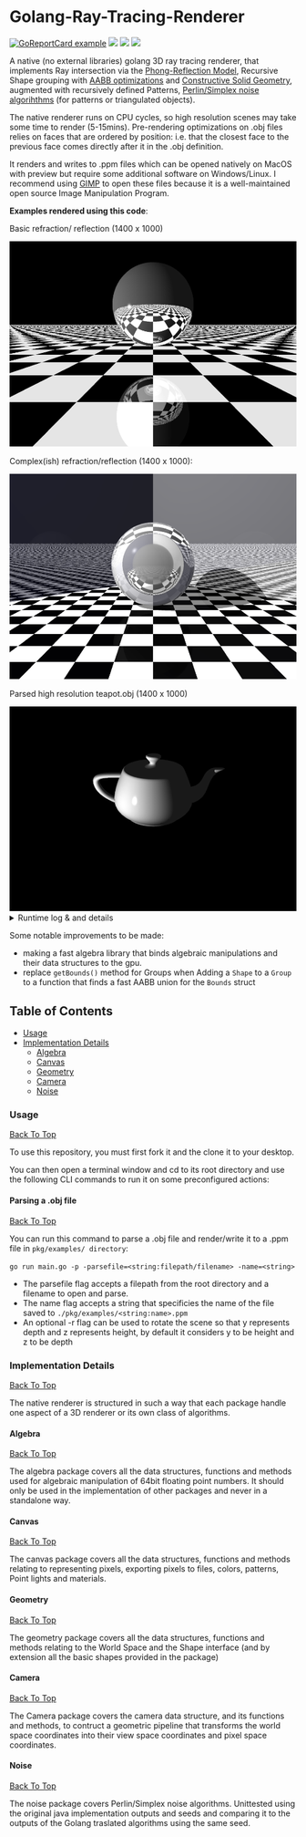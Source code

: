 # Golang-Ray-Tracing-Renderer

[![GoReportCard example](https://goreportcard.com/badge/github.com/alexandreLamarre/Golang-Ray-Tracing-Renderer)](https://goreportcard.com/report/github.com/alexandreLamarre/Golang-Ray-Tracing-Renderer)
<img src ="https://img.shields.io/github/go-mod/go-version/alexandreLamarre/Golang-Ray-Tracing-Renderer" />
<img src = "https://img.shields.io/static/v1.svg?label=Coverage&message=~86%&color=green">
<img src = "https://app.travis-ci.com/alexandreLamarre/Golang-Ray-Tracing-Renderer.svg?branch=main" />


A native (no external libraries) golang 3D ray tracing renderer, that implements Ray intersection via the [Phong-Reflection Model](https://en.wikipedia.org/wiki/Phong_reflection_model), Recursive Shape grouping with [AABB optimizations](https://en.wikipedia.org/wiki/Bounding_volume) and [Constructive Solid Geometry](https://en.wikipedia.org/wiki/Constructive_solid_geometry), augmented with recursively defined Patterns, [Perlin/Simplex noise algorihthms](https://en.wikipedia.org/wiki/Perlin_noise) (for patterns or triangulated objects). 

<!-- efficient convex-hull/half-edge [Delaunay Triangulation](https://en.wikipedia.org/wiki/Delaunay_triangulation) implementation and a [LindenMayer-System](https://en.wikipedia.org/wiki/L-system) fractal interface (comes with a [mandelbulb](https://en.wikipedia.org/wiki/Mandelbulb) implementation). -->

The native renderer runs on CPU cycles, so high resolution scenes may take some time to render (5-15mins). Pre-rendering optimizations on .obj files relies on faces that are ordered by position: i.e. that the closest face to the previous face comes directly after it in the .obj definition.

It renders and writes to .ppm files which can be opened natively on MacOS with preview but require some additional software on Windows/Linux. I recommend using [GIMP](https://www.gimp.org/) to open these files because it is a well-maintained open source Image Manipulation Program.

**Examples rendered using this code**:


Basic refraction/ reflection (1400 x 1000)


  <img src = "https://github.com/alexandreLamarre/Golang-Ray-Tracing-Renderer/blob/main/examplesnative/basic%20reflect%20refract.png"/>


 Complex(ish) refraction/reflection (1400 x 1000):
	
	
   <img src = "https://github.com/alexandreLamarre/Golang-Ray-Tracing-Renderer/blob/main/examplesnative/complex%20reflect%20refract.png"/>



 Parsed high resolution teapot.obj (1400 x 1000)
 
 
  <img src="https://github.com/alexandreLamarre/Golang-Ray-Tracing-Renderer/blob/main/examplesnative/teapot.png"/>
 <span style="background-color:grey;">
	
 <details>  
	<summary> Runtime log & and details </summary>
   
    go run main.go -p -parsefile=./pkg/parser/highResTeapot.obj -r
    2021/03/03 13:59:50 ==================== Golang ray tracer V 0.1 ====================
    2021/03/03 13:59:50 Opening file : ./pkg/parser/highResTeapot.obj...
    2021/03/03 13:59:50 Parsing Object file...
    2021/03/03 14:03:12 Done(3m21.4334392s)!
    2021/03/03 14:03:12 Optimizing parsed Shapes (12560)...
    2021/03/03 14:03:14 Done (2.2241431s)!
    2021/03/03 14:03:14 Rendering scene...
    2021/03/03 14:40:37 Done (37m22.6883237s)!
    2021/03/03 15:42:09 Writing results to file ./pkg/examples/example.ppm...
    2021/03/03 15:42:15 Wrote 8924757 bytes
    2021/03/03 15:42:15 Done (5.7900586s)!`
   
   Whith this camera defined in CreateCustomScene() in pkg/examples/examples.go: 
   
   
    cam, err := camera2.NewCamera(1400, 1000, math.Pi/3,
		algebra.ViewTransform(
    0, 30, -50,
			0, 1, 0,
			0, 1, 0))
      
 </span>
</details>

Some notable improvements to be made: 
- making a fast algebra library that binds algebraic manipulations and their data structures to the gpu.
- replace `getBounds()` method for Groups when Adding a `Shape` to a `Group` to a function that finds a fast AABB union for the `Bounds` struct

## Table of Contents
- [Usage](#Usage)
- [Implementation Details](#Implementation-Details)
  - [Algebra](#Algebra)
  - [Canvas](#Canvas)
  - [Geometry](#Geometry)
  - [Camera](#Camera)
  - [Noise](#Noise)
    

### Usage
[Back To Top](#)

To use this repository, you must first fork it and the clone it to your desktop.

You can then open a terminal window and cd to its root directory and use the following CLI commands to run it on some preconfigured actions:

#### Parsing a .obj file
[Back To Top](#)

You can run this command to parse a .obj file and render/write it to a .ppm file in `pkg/examples/ directory`:

`go run main.go -p -parsefile=<string:filepath/filename> -name=<string>`

- The parsefile flag accepts a filepath from the root directory and a filename to open and parse.
- The name flag accepts a string that specificies the name of the file saved to `./pkg/examples/<string:name>.ppm`
- An optional -r flag can be used to rotate the scene so that y represents depth and z represents height, by default it considers y to be height and z to be depth

### Implementation Details
[Back To Top](#)

The native renderer is structured in such a way that each package handle one aspect of a 3D renderer or its own class of algorithms.

#### Algebra
[Back To Top](#)

The algebra package covers all the data structures, functions and methods used for algebraic manipulation of 64bit floating point numbers. It should only be used in the implementation of other packages and never in a standalone way.

#### Canvas
[Back To Top](#)

The canvas package covers all the data structures, functions and methods relating to representing pixels, exporting pixels to files, colors, patterns, Point lights and materials.

#### Geometry
[Back To Top](#)

The geometry package covers all the data structures, functions and methods relating to the World Space and the Shape interface (and by extension all the basic shapes provided in the package)

#### Camera
[Back To Top](#)

The Camera package covers the camera data structure, and its functions and methods, to contruct a geometric pipeline that transforms the world space coordinates into their view space coordinates and pixel space coordinates.

#### Noise
[Back To Top](#)

The noise package covers Perlin/Simplex noise algorithms. Unittested using the original java implementation outputs and seeds and comparing it to the outputs of the Golang traslated algorithms using the same seed.

